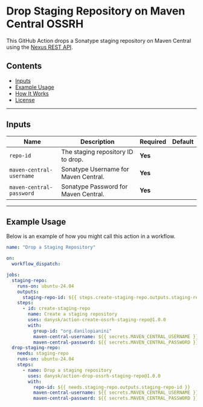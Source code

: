 # Drop Staging Repository on Maven Central OSSRH

This GitHub Action drops a Sonatype staging repository on Maven Central using the [Nexus REST API](https://s01.oss.sonatype.org).

## Contents

- [Inputs](#inputs)
- [Example Usage](#example-usage)
- [How It Works](#how-it-works)
- [License](#license)

---

## Inputs

| Name                      | Description                                   | Required | Default |
|---------------------------|-----------------------------------------------|----------|---------|
| `repo-id`                | The staging repository ID to drop.            | **Yes**  |         |
| `maven-central-username` | Sonatype Username for Maven Central.          | **Yes**  |         |
| `maven-central-password` | Sonatype Password for Maven Central.          | **Yes**  |         |

---

## Example Usage

Below is an example of how you might call this action in a workflow.  

```yaml
name: "Drop a Staging Repository"

on:
  workflow_dispatch:

jobs:
  staging-repo:
    runs-on: ubuntu-24.04
    outputs:
      staging-repo-id: ${{ steps.create-staging-repo.outputs.staging-repo-id }}
    steps:
      - id: create-staging-repo
        name: Create a staging repository
        uses: danysk/action-create-ossrh-staging-repo@1.0.0
        with:
          group-id: "org.danilopianini"
          maven-central-username: ${{ secrets.MAVEN_CENTRAL_USERNAME }}
          maven-central-password: ${{ secrets.MAVEN_CENTRAL_PASSWORD }}
  drop-staging-repo:
    needs: staging-repo
    runs-on: ubuntu-24.04
    steps:
      - name: Drop a staging repository
        uses: danysk/action-drop-ossrh-staging-repo@1.0.0
        with:
          repo-id: ${{ needs.staging-repo.outputs.staging-repo-id }}
          maven-central-username: ${{ secrets.MAVEN_CENTRAL_USERNAME }}
          maven-central-password: ${{ secrets.MAVEN_CENTRAL_PASSWORD }}
```
